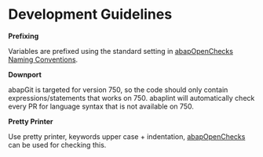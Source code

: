 # Development Guidelines
**Prefixing**

Variables are prefixed using the standard setting in [abapOpenChecks Naming Conventions](http://docs.abapopenchecks.org/checks/69/).

**Downport**

abapGit is targeted for version 750, so the code should only contain expressions/statements that works on 750. 
abaplint will automatically check every PR for language syntax that is not available on 750.

**Pretty Printer**

Use pretty printer, keywords upper case + indentation, [abapOpenChecks](http://docs.abapopenchecks.org/checks/06/) can be used for checking this.